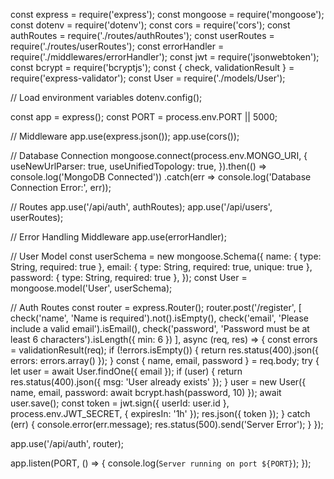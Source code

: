 const express = require('express');
const mongoose = require('mongoose');
const dotenv = require('dotenv');
const cors = require('cors');
const authRoutes = require('./routes/authRoutes');
const userRoutes = require('./routes/userRoutes');
const errorHandler = require('./middlewares/errorHandler');
const jwt = require('jsonwebtoken');
const bcrypt = require('bcryptjs');
const { check, validationResult } = require('express-validator');
const User = require('./models/User');

// Load environment variables
dotenv.config();

const app = express();
const PORT = process.env.PORT || 5000;

// Middleware
app.use(express.json());
app.use(cors());

// Database Connection
mongoose.connect(process.env.MONGO_URI, {
    useNewUrlParser: true,
    useUnifiedTopology: true,
}).then(() => console.log('MongoDB Connected'))
  .catch(err => console.log('Database Connection Error:', err));

// Routes
app.use('/api/auth', authRoutes);
app.use('/api/users', userRoutes);

// Error Handling Middleware
app.use(errorHandler);

// User Model
const userSchema = new mongoose.Schema({
    name: { type: String, required: true },
    email: { type: String, required: true, unique: true },
    password: { type: String, required: true },
});
const User = mongoose.model('User', userSchema);

// Auth Routes
const router = express.Router();
router.post('/register', [
    check('name', 'Name is required').not().isEmpty(),
    check('email', 'Please include a valid email').isEmail(),
    check('password', 'Password must be at least 6 characters').isLength({ min: 6 })
], async (req, res) => {
    const errors = validationResult(req);
    if (!errors.isEmpty()) {
        return res.status(400).json({ errors: errors.array() });
    }
    const { name, email, password } = req.body;
    try {
        let user = await User.findOne({ email });
        if (user) {
            return res.status(400).json({ msg: 'User already exists' });
        }
        user = new User({ name, email, password: await bcrypt.hash(password, 10) });
        await user.save();
        const token = jwt.sign({ userId: user.id }, process.env.JWT_SECRET, { expiresIn: '1h' });
        res.json({ token });
    } catch (err) {
        console.error(err.message);
        res.status(500).send('Server Error');
    }
});

app.use('/api/auth', router);

app.listen(PORT, () => {
    console.log(`Server running on port ${PORT}`);
});

